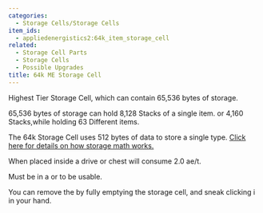 ```yaml
---
categories:
  - Storage Cells/Storage Cells
item_ids:
  - appliedenergistics2:64k_item_storage_cell
related:
  - Storage Cell Parts
  - Storage Cells
  - Possible Upgrades
title: 64k ME Storage Cell
---
```


Highest Tier Storage Cell, which can contain 65,536 bytes of storage.

65,536 bytes of storage can hold 8,128 Stacks of a single item. or 4,160
Stacks,while holding 63 Different items.

The 64k Storage Cell uses 512 bytes of data to store a single type. [Click
here for details on how storage math works.](../../storage-cells.md)

When placed inside a drive or chest will consume 2.0 ae/t.

Must be in a <ItemLink id="appliedenergistics2:drive"/> or <ItemLink
id="appliedenergistics2:chest"/> to be usable.

You can remove the <ItemLink
id="appliedenergistics2:64k_item_cell_component"/> by fully emptying the
storage cell, and sneak clicking i in your hand.

<RecipeFor id="appliedenergistics2:64k_item_storage_cell" />
